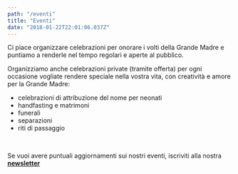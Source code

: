 ```yaml
---
path: "/eventi"
title: "Eventi"
date: "2018-01-22T22:01:06.037Z"
---
```


Ci piace organizzare celebrazioni per onorare i volti della Grande Madre e puntiamo a renderle nel tempo regolari e aperte al pubblico.

Organizziamo anche celebrazioni private (tramite offerta) per ogni occasione vogliate rendere speciale nella vostra vita, con creatività e amore per la Grande Madre:  
+ celebrazioni di attribuzione del nome per neonati
+ handfasting e matrimoni
+ funerali
+ separazioni
+ riti di passaggio

<br/>

Se vuoi avere puntuali aggiornamenti sui nostri eventi, iscriviti alla nostra <a href="http://eepurl.com/dn1OzT" target="_blank_">**newsletter**</a>
